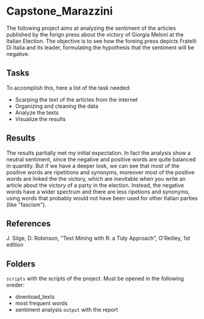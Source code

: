 # Capstone_Marazzini
The following project aims at analyzing the sentiment of the articles published by the forign press about the victory of Giorgia Meloni at the Italian Election. The objective is to see how the foreing press depicts Fratelli Di Italia and its leader, formulating the hypothesis that the sentiment will be negative.

## Tasks
To accomplish this, here a list of the task needed:
- Scarping the text of the articles from the internet
- Organizing and cleaning the data
- Analyze the texts
- Visualize the results

## Results
The results partially met my initial expectation. In fact the analysis show a neutral sentiment, since the negative and positive words are quite balanced in quantity. But if we have a deeper look, we can see that most of the positive words are ripetitions and synonyms, moreover most of the positive words are linked the the victory, which are inevitable when you write an article about the victory of a party in the election. Instead, the negative words have a wider spectrum and there are less ripetions and synonyms, using words that probably would not have been used for other Italian parties (like "fascism").

## References
J. Silge, D. Robinson, "Text Mining with R: a Tidy Approach", O'Reilley, 1st edition

## Folders
`scripts` with the scripts of the project. Must be opened in the following oreder: 
 - download_texts
 - most frequent words
 - sentiment analysis
`output` with the report
